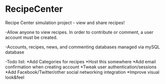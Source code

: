 RecipeCenter
============

Recipe Center simulation project - view and share recipes!

-Allow anyone to view recipes. In order to contribute or comment, a user account must be created.

-Accounts, recipes, news, and commenting databases managed via mySQL database

-Todo list:
	*Add Categories for recipes
	*Host this somewhere
	*Add email confirmation when creating account
	*Tweak user authentication/sessions
	*Add Facebook/Twitter/other social networking integration
	*Improve visual look&feel 
